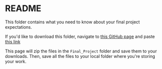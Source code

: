 # README

This folder contains what you need to know about your final project expectations. 

If you'd like to download this folder, navigate to [this GitHub page](https://download-directory.github.io/) and paste [this link](https://github.com/izabelaguiar/midd_networks/tree/main/Final_Project)

This page will zip the files in the `Final_Project` folder and save them to your downloads. Then, save all the files to your local folder where you're storing your work. 
